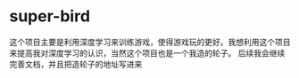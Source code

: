 # super-bird
这个项目主要是利用深度学习来训练游戏，使得游戏玩的更好。我想利用这个项目来提高我对深度学习的认识，当然这个项目也是一个我造的轮子。
后续我会继续完善文档，并且把造轮子的地址写进来
